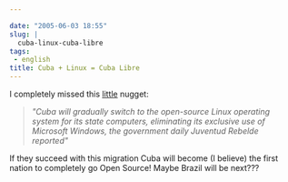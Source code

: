 ```yaml
---

date: "2005-06-03 18:55"
slug: |
  cuba-linux-cuba-libre
tags:
 - english
title: Cuba + Linux = Cuba Libre
---
```


I completely missed this
[little](http://news.yahoo.com/s/afp/20050517/tc_afp/cubacomputersitlinux)
nugget:

> *\"Cuba will gradually switch to the open-source Linux operating
> system for its state computers, eliminating its exclusive use of
> Microsoft Windows, the government daily Juventud Rebelde reported\"*

If they succeed with this migration Cuba will become (I believe) the
first nation to completely go Open Source! Maybe Brazil will be next???
